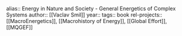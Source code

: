 alias:: Energy in Nature and Society - General Energetics of Complex Systems
author:: [[Vaclav Smil]]
year::
tags:: book
rel-projects:: [[MacroEnergetics]], [[Macrohistory of Energy]], [[Global Effort]], [[MQGEF]]
